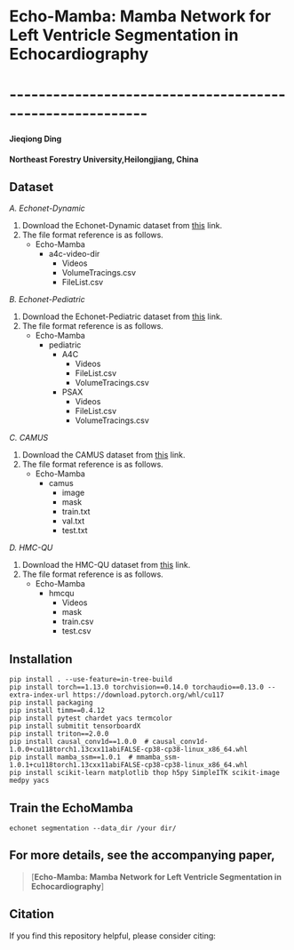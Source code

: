 <h1>Echo-Mamba: Mamba Network for Left Ventricle Segmentation in Echocardiography<h1>
---------------------------------------------------------
<h4>Jieqiong Ding</br> <h4>
<h4>Northeast Forestry University,Heilongjiang, China<h4>



  
Dataset
-------

*A. Echonet-Dynamic* </br>
 1. Download the Echonet-Dynamic dataset from [this](https://echonet.github.io/dynamic/index.html) link. </br>
 2. The file format reference is as follows.
    - Echo-Mamba
      - a4c-video-dir
        - Videos      
        - VolumeTracings.csv
        - FileList.csv

*B. Echonet-Pediatric* </br>
 1. Download the Echonet-Pediatric dataset from [this](https://echonet.github.io/pediatric/index.html) link. </br>
 2. The file format reference is as follows.
    - Echo-Mamba
      - pediatric
        - A4C
          - Videos    
          - FileList.csv      
          - VolumeTracings.csv
        - PSAX
          - Videos 
          - FileList.csv   
          - VolumeTracings.csv
          
*C. CAMUS* </br>
 1. Download the CAMUS dataset from [this](https://www.creatis.insa-lyon.fr/Challenge/camus/databases.html) link. </br>
 2. The file format reference is as follows.
    - Echo-Mamba
      - camus
        - image
        - mask      
        - train.txt
        - val.txt
        - test.txt
        
*D. HMC-QU* </br>
 1. Download the HMC-QU dataset from [this](https://www.kaggle.com/datasets/aysendegerli/hmcqu-dataset/data) link. </br>
 2. The file format reference is as follows.
     - Echo-Mamba
       - hmcqu
         - Videos 
         - mask      
         - train.csv
         - test.csv


Installation
------------
```
pip install . --use-feature=in-tree-build
pip install torch==1.13.0 torchvision==0.14.0 torchaudio==0.13.0 --extra-index-url https://download.pytorch.org/whl/cu117
pip install packaging
pip install timm==0.4.12
pip install pytest chardet yacs termcolor
pip install submitit tensorboardX
pip install triton==2.0.0
pip install causal_conv1d==1.0.0  # causal_conv1d-1.0.0+cu118torch1.13cxx11abiFALSE-cp38-cp38-linux_x86_64.whl
pip install mamba_ssm==1.0.1  # mmamba_ssm-1.0.1+cu118torch1.13cxx11abiFALSE-cp38-cp38-linux_x86_64.whl
pip install scikit-learn matplotlib thop h5py SimpleITK scikit-image medpy yacs
```


Train the EchoMamba
-----

    echonet segmentation --data_dir /your dir/ 

For more details, see the accompanying paper,
-----
> [**Echo-Mamba: Mamba Network for Left Ventricle Segmentation in Echocardiography**]<br/>


## Citation
If you find this repository helpful, please consider citing: </br>
```


```


